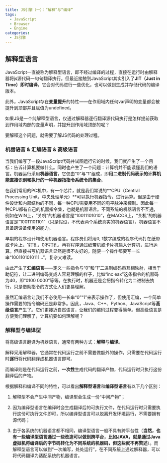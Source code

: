```yaml
---
title: JS引擎（一）：“解释”与“编译”
tags:
  - JavaScript
  - Browser
  - Engine
categories:
  - JS引擎
---
```

## 解释型语言

JavaScript一直被称为解释型语言，即不经过编译的过程，直接在运行时由解释器将js源代码一句句翻译执行。但最近接触到JavaScript其实引入了**JIT（Just in Time）即时编译**，它会对代码进行一些优化，也可以做到生成并存储代码的编译版本。

此外，JavaScript存在**变量提升**的特性——在作用域内任何var声明的变量都会被提升到顶部并且赋值为undefined。

如果JS是一个纯解释型语言，仅通过解释器逐行翻译源代码执行是怎样提前获取到作用域内部的变量声明，并提升到作用域顶部的呢？

要解释这个问题，就需要了解JS代码的处理过程。

### 机器语言 & 汇编语言 & 高级语言

当我们编写了一段JavaScript代码并试图运行它的时候，我们就产生了一个目标：告诉计算机要做什么。同时也产生了一个问题：计算机并不能读懂我们的语言。机器运行采用**机器语言**，它仅由“0”与“1”组成，即**用二进制代码表示的计算机能直接识别和执行的一种机器指指令系统令的集合**。

在我们常用的PC机中，有一个芯片，就是我们常说的**CPU（Central Processing Unit，中央处理单元）**可以执行机器指令，进行运算。但是由于硬件设计和内部结构的不同，每一种CPU需要用不同的电平脉冲来控制。因此每一种CPU都有自己的机器指令集，也就是机器语言。不同系统的机器语言不互通，例如在WIN上，“关机”的机器语言是“10011101010”，在MACOS上，“关机”的机器语言是“10011101101”（只是假设，不代表两个系统真实的机器语言），机器语言不具备跨设备使用的能力。

早期的程序设计均使用机器语言。程序员们将用0, 1数字编成的程序代码打在纸带或卡片上，1打孔，0不打孔，再将程序通过纸带机或卡片机输入计算机，进行运算。但直接书写机器语言显然是很不友好的，随便一个操作都要写一长串“1001101010111...”，复杂又难读。

由此产生了**汇编语言**——定义一些指令与“0”和“1”二进制编码串互相映射，相当于助记符，让二进制编码变成人容易理解的样子，比如“inc eax”这条指令的机器码为40，即“0100 0000”等等。在执行时，机器还是会把指令转化为二进制去执行，只是借助指令的方式让人们更易理解。

虽然汇编语言让我们不必使用一长串“0”“1”来表示操作了，但使用汇编，一个简单操作需要的指令编码还是非常多。因此，Java、C++、Python、JavaScript等**高级语言**产生了。它们更接近自然语言，让我们的编码过程变得简单。但高级语言是方便我们理解了，计算机要如何理解呢？

### 解释型与编译型

将高级语言翻译为机器语言，通常有两种方式：**解释**与**编译**。

解释采用解释器，它通常在代码运行之前不需要做额外的操作，只需要在代码运行时**逐行**将代码翻译成机器语言即可。

而编译则是在代码运行之前，**一次性**生成代码的翻译产物，代码运行时只执行这份翻译后的产物。

根据解释和编译不同的特性，可以看出**解释型语言**和**编译型语言**有以下几个区别：

1. 解释型不会产生中间产物，编译型会生成一份“中间产物”；

2. 因为编译型语言在编译时会生成翻译后的可执行文件，在代码运行时只需要执行这份可执行文件即可，所以编译型语言可以脱离开发环境运行，不需要拥有源代码；

3. 由于各系统的机器语言都不相同，编译型语言一般不具有跨平台性（**当然，也有一些编译型语言通过一些改造可以做到跨平台，比如JAVA，就是通过Java虚拟机将编译后的字节码转化为不同系统的机器码，但这些就不再赘述**）。而解释型语言可以做到“一次编写，处处运行”，在不同系统上通过解释器，可以将代码翻译为适配系统的机器语言。
